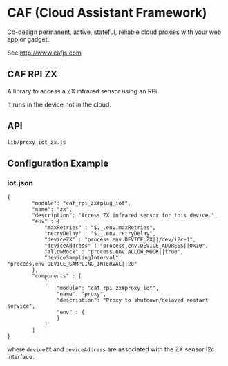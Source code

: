 # CAF (Cloud Assistant Framework)

Co-design permanent, active, stateful, reliable cloud proxies with your web app or gadget.

See http://www.cafjs.com

## CAF RPI ZX

A library to access a ZX infrared sensor using an RPi.

It runs in the device not in the cloud.

## API

    lib/proxy_iot_zx.js

## Configuration Example

### iot.json

    {
            "module": "caf_rpi_zx#plug_iot",
            "name": "zx",
            "description": "Access ZX infrared sensor for this device.",
            "env" : {
                "maxRetries" : "$._.env.maxRetries",
                "retryDelay" : "$._.env.retryDelay",
                "deviceZX" : "process.env.DEVICE_ZX||/dev/i2c-1",
                "deviceAddress" : "process.env.DEVICE_ADDRESS||0x10",
                "allowMock" : "process.env.ALLOW_MOCK||true",
                "deviceSamplingInterval": "process.env.DEVICE_SAMPLING_INTERVAL||20"
            },
            "components" : [
                {
                    "module": "caf_rpi_zx#proxy_iot",
                    "name": "proxy",
                    "description": "Proxy to shutdown/delayed restart service",
                    "env" : {
                    }
                }
            ]
    }

where `deviceZX` and `deviceAddress` are associated with the ZX sensor i2c interface.
